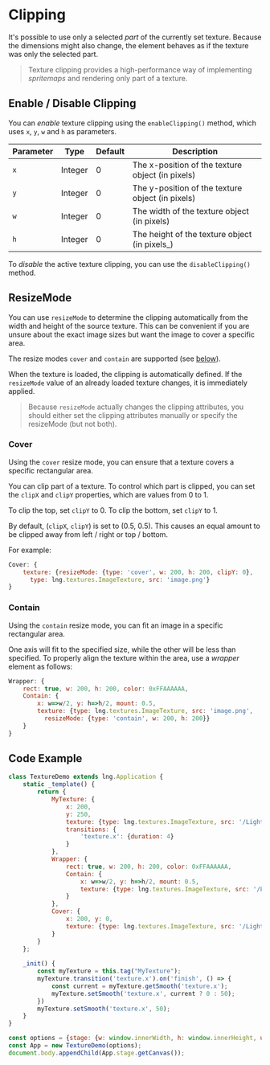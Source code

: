 # Clipping

It's possible to use only a selected *part* of the currently set texture. Because the dimensions might also change, the element behaves as if the texture was only the selected part.

> Texture clipping provides a high-performance way of implementing *spritemaps* and rendering only part of a texture.

## Enable / Disable Clipping

You can *enable* texture clipping using the `enableClipping()` method, which uses `x`, `y`, `w` and `h` as parameters.

| Parameter | Type | Default | Description |
|---|---|---|---|
| `x` | Integer | 0 | The x-position of the texture object (in pixels) |
| `y` | Integer | 0 | The y-position of the texture object (in pixels) |
| `w` | Integer | 0 | The width of the texture object (in pixels) |
| `h` | Integer | 0 | The height of the texture object (in pixels_) |



To *disable* the active texture clipping, you can use the `disableClipping()` method.

## ResizeMode

You can use `resizeMode` to determine the clipping automatically from the width and
height of the source texture. This can be convenient if you are unsure about the exact image sizes but want the image to cover a specific area.

The resize modes `cover` and `contain` are supported (see [below](#cover)).

When the texture is loaded, the clipping is automatically
defined. If the `resizeMode` value of an already loaded texture changes, it is immediately applied.

> Because `resizeMode` actually changes the clipping attributes, you should either set the clipping attributes manually or specify the resizeMode (but not both).

### Cover

Using the `cover` resize mode, you can ensure that a texture covers a specific rectangular area.

You can clip part of
a texture. To control which part is clipped, you can set the `clipX` and `clipY` properties, which are
values from 0 to 1.

To clip the top, set `clipY` to 0. To clip the bottom, set `clipY` to 1.

By default, (`clipX`, `clipY`)
is set to (0.5, 0.5). This causes an equal amount to be clipped away from left / right or top / bottom.

For example:

```js
Cover: {
    texture: {resizeMode: {type: 'cover', w: 200, h: 200, clipY: 0},
      type: lng.textures.ImageTexture, src: 'image.png'}
}
```

### Contain

Using the `contain` resize mode, you can fit an image in a specific rectangular area.

One axis will fit to the
specified size, while the other will be less than specified. To properly align the texture within the area, use a *wrapper*
element as follows:

```js
Wrapper: {
    rect: true, w: 200, h: 200, color: 0xFFAAAAAA,
    Contain: {
        x: w=>w/2, y: h=>h/2, mount: 0.5,
        texture: {type: lng.textures.ImageTexture, src: 'image.png',
          resizeMode: {type: 'contain', w: 200, h: 200}}
    }
}
```

## Code Example

```js
class TextureDemo extends lng.Application {
    static _template() {
        return {
            MyTexture: {
                x: 200,
                y: 250,
                texture: {type: lng.textures.ImageTexture, src: '/Lightning/img/LngDocs_LilLightningIdle.png'},
                transitions: {
                    'texture.x': {duration: 4}
                }
            },
            Wrapper: {
                rect: true, w: 200, h: 200, color: 0xFFAAAAAA,
                Contain: {
                    x: w=>w/2, y: h=>h/2, mount: 0.5,
                    texture: {type: lng.textures.ImageTexture, src: '/Lightning/img/LngDocs_LilLightningIdle.png', resizeMode: {type: 'contain', w: 200, h: 200}}
                }
            },
            Cover: {
                x: 200, y: 0,
                texture: {type: lng.textures.ImageTexture, src: '/Lightning/img/LngDocs_LilLightningIdle.png', resizeMode: {type: 'cover', w: 200, h: 200, clipY: 0}}
            }
        }
    };
    
    _init() {
        const myTexture = this.tag("MyTexture");
        myTexture.transition('texture.x').on('finish', () => {
            const current = myTexture.getSmooth('texture.x');
            myTexture.setSmooth('texture.x', current ? 0 : 50);
        })
        myTexture.setSmooth('texture.x', 50); 
    }
}

const options = {stage: {w: window.innerWidth, h: window.innerHeight, useImageWorker: false}};
const App = new TextureDemo(options);
document.body.appendChild(App.stage.getCanvas());
```